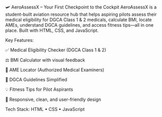🛩️ AeroAssessX – Your First Checkpoint to the Cockpit
AeroAssessX is a student-built aviation resource hub that helps aspiring pilots assess their medical eligibility for DGCA Class 1 & 2 medicals, calculate BMI, locate AMEs, understand DGCA guidelines, and access fitness tips—all in one place. Built with HTML, CSS, and JavaScript.

Key Features:

✅ Medical Eligibility Checker (DGCA Class 1 & 2)

⚖️ BMI Calculator with visual feedback

📍 AME Locator (Authorized Medical Examiners)

📘 DGCA Guidelines Simplified

💡 Fitness Tips for Pilot Aspirants

🎯 Responsive, clean, and user-friendly design

Tech Stack:
HTML • CSS • JavaScript
